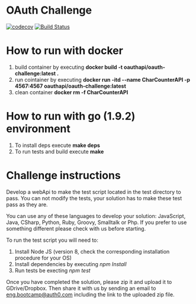 # OAuth Challenge
[![codecov](https://codecov.io/gh/gvquiroz/oauth-challenge/branch/master/graph/badge.svg)](https://codecov.io/gh/gvquiroz/oauth-challenge) [![Build Status](https://travis-ci.org/gvquiroz/oauth-challenge.svg?branch=master)](https://travis-ci.org/gvquiroz/oauth-challenge)

# How to run with docker

1. build container by executing **docker build -t oauthapi/oauth-challenge:latest .**
2. run cointainer by executing **docker run -itd --name CharCounterAPI -p 4567:4567 oauthapi/oauth-challenge:latest**
3. clean container **docker rm -f CharCounterAPI**

# How to run with go (1.9.2) environment

1. To install deps execute **make deps**
1. To run tests and build execute **make**
# Challenge instructions

Develop a webApi to make the test script located in the test directory to pass. You can not modify the tests, your solution has to make these test pass as they are.

You can use any of these languages to develop your solution: JavaScript, Java, CSharp, Python, Ruby, Groovy, Smalltalk or Php. If you prefer to use something different please check with us before starting.

To run the test script you will need to:

1. Install Node JS (version 8, check the corresponding installation procedure for your OS)
2. Install dependencies by executing _npm Install_
3. Run tests be execting _npm test_

Once you have completed the solution, please zip it and upload it to GDrive/Dropbox. Then share it with us by sending an email to eng.bootcamp@auth0.com including the link to the uploaded zip file.


